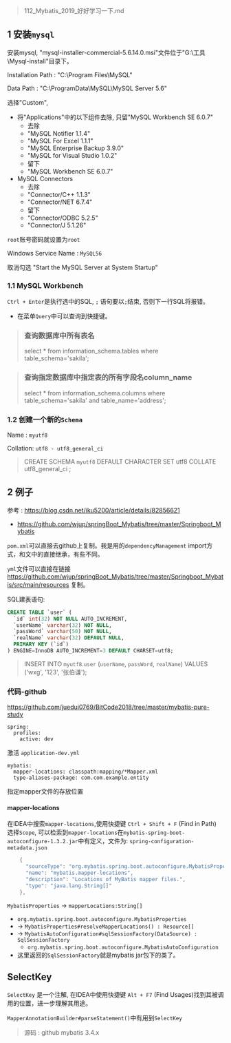 > 112_Mybatis_2019_好好学习一下.md

## 1 安装`mysql`

安装mysql, "mysql-installer-commercial-5.6.14.0.msi"文件位于"G:\工具\Mysql-install"目录下。

Installation Path : "C:\Program Files\MySQL\"

Data Path : "C:\ProgramData\MySQL\MySQL Server 5.6\"

选择"Custom", 
- 将"Applications"中的以下组件去除, 只留"MySQL Workbench SE 6.0.7"
    - 去除
    - "MySQL Notifier 1.1.4"
    - "MySQL For Excel 1.1.1"
    - "MySQL Enterprise Backup 3.9.0"
    - "MySQL for Visual Studio 1.0.2"
    - 留下
    - "MySQL Workbench SE 6.0.7"
- MySQL Connectors
    - 去除
    - "Connector/C++ 1.1.3"
    - "Connector/NET 6.7.4"
    - 留下
    - "Connector/ODBC 5.2.5"
    - "Connector/J 5.1.26"

`root`账号密码就设置为`root`

Windows Service Name : `MySQL56`

取消勾选 "Start the MySQL Server at System Startup"

### 1.1 MySQL Workbench

`Ctrl + Enter`是执行选中的SQL, `;` 语句要以`;`结束, 否则下一行SQL将报错。
- 在菜单`Query`中可以查询到快捷键。


> ### 查询数据库中所有表名
>
> select * from information_schema.tables where table_schema='sakila';

> ### 查询指定数据库中指定表的所有字段名column_name
> 
> select * from information_schema.columns where table_schema='sakila' and table_name='address';

### 1.2 创建一个新的`Schema`

Name : `myutf8`

Collation: `utf8 - utf8_general_ci`

> CREATE SCHEMA `myutf8` DEFAULT CHARACTER SET utf8 COLLATE utf8_general_ci ;


## 2 例子

参考 : <https://blog.csdn.net/iku5200/article/details/82856621>
- <https://github.com/wjup/springBoot_Mybatis/tree/master/Springboot_Mybatis>

`pom.xml`可以直接去github上复制。我是用的`dependencyManagement` import方式，和文中的直接继承，有些不同。

`yml`文件可以直接在链接 <https://github.com/wjup/springBoot_Mybatis/tree/master/Springboot_Mybatis/src/main/resources> 复制。

SQL建表语句:

```SQL
CREATE TABLE `user` (
  `id` int(32) NOT NULL AUTO_INCREMENT,
  `userName` varchar(32) NOT NULL,
  `passWord` varchar(50) NOT NULL,
  `realName` varchar(32) DEFAULT NULL,
  PRIMARY KEY (`id`)
) ENGINE=InnoDB AUTO_INCREMENT=3 DEFAULT CHARSET=utf8;
```

> INSERT INTO `myutf8`.`user` (`userName`, `passWord`, `realName`) VALUES ('wxg', '123', '张伯谦');

### 代码-github

<https://github.com/juedui0769/BitCode2018/tree/master/mybatis-pure-study>

```
spring:
  profiles:
    active: dev
```

激活 `application-dev.yml`

```
mybatis:
  mapper-locations: classpath:mapping/*Mapper.xml
  type-aliases-package: com.com.example.entity
```

指定mapper文件的存放位置

#### mapper-locations

在IDEA中搜索`mapper-locations`,使用快捷键 `Ctrl + Shift + F` (Find in Path) 选择`Scope`, 可以检索到`mapper-locations`在`mybatis-spring-boot-autoconfigure-1.3.2.jar`中有定义，文件为: `spring-configuration-metadata.json`

```java
    {
      "sourceType": "org.mybatis.spring.boot.autoconfigure.MybatisProperties",
      "name": "mybatis.mapper-locations",
      "description": "Locations of MyBatis mapper files.",
      "type": "java.lang.String[]"
    },
```

`MybatisProperties` -> `mapperLocations:String[]`
- `org.mybatis.spring.boot.autoconfigure.MybatisProperties`
- -> `MybatisProperties#resolveMapperLocations() : Resource[]`
- -> `MybatisAutoConfiguration#sqlSessionFactory(DataSource) : SqlSessionFactory`
  - `org.mybatis.spring.boot.autoconfigure.MybatisAutoConfiguration`
- 这里返回的`SqlSessionFactory`就是mybatis jar包下的类了。





## SelectKey

`SelectKey` 是一个注解, 在IDEA中使用快捷键 `Alt + F7` (Find Usages)找到其被调用的位置，进一步理解其用途。

`MapperAnnotationBuilder#parseStatement()`中有用到`SelectKey`

> 源码 : github mybatis 3.4.x




























